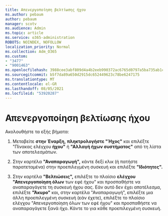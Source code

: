 ```yaml
---
title: Απενεργοποίηση βελτίωσης ήχου
ms.author: pebaum
author: pebaum
manager: scotv
ms.audience: Admin
ms.topic: article
ms.service: o365-administration
ROBOTS: NOINDEX, NOFOLLOW
localization_priority: Normal
ms.collection: Adm_O365
ms.custom:
- "3477"
- "9001463"
ms.openlocfilehash: 3988cee3abf809d4a4b2eeb990372ac6765d0797a5ba735ab1c089abb6e81bb8
ms.sourcegitcommit: b5f7da89a650d2915dc652449623c78be6247175
ms.translationtype: MT
ms.contentlocale: el-GR
ms.lasthandoff: 08/05/2021
ms.locfileid: "53920287"
---
```

# <a name="turn-off-audio-enhancement"></a>Απενεργοποίηση βελτίωσης ήχου

Ακολουθήστε τα εξής βήματα:

1. Μεταβείτε **στην Έναρξη,** **πληκτρολογήστε "Ήχος"** και επιλέξτε "Πίνακας ελέγχου **ήχου"** ή **"Αλλαγή ήχων συστήματος"** από τη λίστα των αποτελεσμάτων.

2. Στην καρτέλα **"Αναπαραγωγή",** κάντε δεξί κλικ (ή πατήστε παρατεταμένα) στην προεπιλεγμένη συσκευή και επιλέξτε **"Ιδιότητες".**

3. Στην καρτέλα **"Βελτιώσεις",** επιλέξτε το πλαίσιο **ελέγχου "Απενεργοποίηση όλων** των εφέ ήχου" και προσπαθήστε να αναπαραγάγετε τη συσκευή ήχου σας. Εάν αυτό δεν έχει αποτέλεσμα, επιλέξτε  **"Άκυρο"** και, στην καρτέλα "Αναπαραγωγή", επιλέξτε μια άλλη προεπιλεγμένη συσκευή (εάν έχετε), επιλέξτε το πλαίσιο ελέγχου "Απενεργοποίηση όλων των εφέ ήχου" και προσπαθήστε να αναπαραγάγετε ξανά ήχο.  Κάντε το για κάθε προεπιλεγμένη συσκευή.
